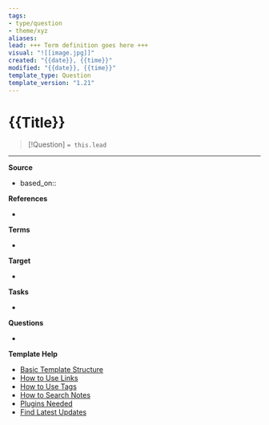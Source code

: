 ```yaml
---
tags: 
- type/question
- theme/xyz
aliases:
lead: +++ Term definition goes here +++
visual: "![[image.jpg]]"
created: "{{date}}, {{time}}"
modified: "{{date}}, {{time}}"
template_type: Question
template_version: "1.21"
---
```

<!--  See "Template Help" below for using properties -->

# {{Title}}

<!-- Detailed question from "lead"-key  in properties section -->

> [!Question]
> `= this.lead`

<!-- Answer the detailed question  -->



---
**Source**
<!-- Always keep a link to the source- --> 
- based_on::

**References**
<!-- Links to pages not referenced in the content. -->
- 

**Terms**
<!-- Links to definition pages. -->
- 

**Target**
<!-- Link to project note or externaly published content. -->
- 

**Tasks**
<!-- What remains to be done with this note? --> 
- 

**Questions**
<!-- What remains for you to consider? --> 
- 

**Template Help**
<!-- Links to external help pages on GitHub. -->
- [Basic Template Structure](https://github.com/groepl/Obsidian-Templates#basic-template-structure)
- [How to Use Links](https://github.com/groepl/Obsidian-Templates#how-to-use-links)
- [How to Use Tags](https://github.com/groepl/Obsidian-Templates#how-to-use-tags)
- [How to Search Notes](https://github.com/groepl/Obsidian-Templates#how-to-search-notes)
- [Plugins Needed](https://github.com/groepl/Obsidian-Templates#obsidian-plugins-needed)
- [Find Latest Updates](https://github.com/groepl/Obsidian-Templates)